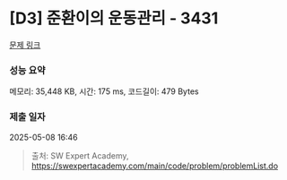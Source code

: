 # [D3] 준환이의 운동관리 - 3431 

[문제 링크](https://swexpertacademy.com/main/code/problem/problemDetail.do?contestProbId=AWE_ZXcqAAMDFAV2) 

### 성능 요약

메모리: 35,448 KB, 시간: 175 ms, 코드길이: 479 Bytes

### 제출 일자

2025-05-08 16:46



> 출처: SW Expert Academy, https://swexpertacademy.com/main/code/problem/problemList.do